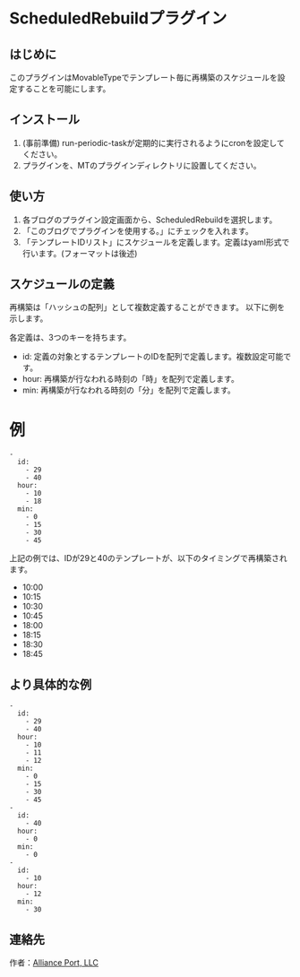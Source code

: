 # ScheduledRebuildプラグイン

## はじめに

このプラグインはMovableTypeでテンプレート毎に再構築のスケジュールを設定することを可能にします。

## インストール

1. (事前準備) run-periodic-taskが定期的に実行されるようにcronを設定してください。
1. プラグインを、MTのプラグインディレクトリに設置してください。

## 使い方

1. 各ブログのプラグイン設定画面から、ScheduledRebuildを選択します。
1. 「このブログでプラグインを使用する。」にチェックを入れます。
1. 「テンプレートIDリスト」にスケジュールを定義します。定義はyaml形式で行います。(フォーマットは後述)

## スケジュールの定義

再構築は「ハッシュの配列」として複数定義することができます。
以下に例を示します。


各定義は、3つのキーを持ちます。

- id: 定義の対象とするテンプレートのIDを配列で定義します。複数設定可能です。
- hour: 再構築が行なわれる時刻の「時」を配列で定義します。
- min:  再構築が行なわれる時刻の「分」を配列で定義します。

# 例

```
-
  id: 
    - 29
    - 40
  hour:
    - 10
    - 18
  min:
    - 0
    - 15
    - 30
    - 45
```

上記の例では、IDが29と40のテンプレートが、以下のタイミングで再構築されます。

- 10:00
- 10:15
- 10:30
- 10:45
- 18:00
- 18:15
- 18:30
- 18:45

## より具体的な例

```
-
  id: 
    - 29
    - 40
  hour:
    - 10
    - 11
    - 12
  min:
    - 0
    - 15
    - 30
    - 45
-
  id:
    - 40
  hour:
    - 0
  min:
    - 0
-
  id:
    - 10
  hour:
    - 12
  min:
    - 30
```

連絡先
------

作者：[Alliance Port, LLC](http://www.allianceport.jp/)

